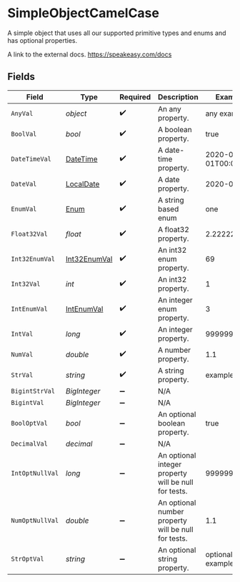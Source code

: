 # SimpleObjectCamelCase

A simple object that uses all our supported primitive types and enums and has optional properties.

A link to the external docs.
<https://speakeasy.com/docs>


## Fields

| Field                                                                                 | Type                                                                                  | Required                                                                              | Description                                                                           | Example                                                                               |
| ------------------------------------------------------------------------------------- | ------------------------------------------------------------------------------------- | ------------------------------------------------------------------------------------- | ------------------------------------------------------------------------------------- | ------------------------------------------------------------------------------------- |
| `AnyVal`                                                                              | *object*                                                                              | :heavy_check_mark:                                                                    | An any property.                                                                      | any example                                                                           |
| `BoolVal`                                                                             | *bool*                                                                                | :heavy_check_mark:                                                                    | A boolean property.                                                                   | true                                                                                  |
| `DateTimeVal`                                                                         | [DateTime](https://learn.microsoft.com/en-us/dotnet/api/system.datetime?view=net-5.0) | :heavy_check_mark:                                                                    | A date-time property.                                                                 | 2020-01-01T00:00:00Z                                                                  |
| `DateVal`                                                                             | [LocalDate](https://nodatime.org/3.1.x/api/NodaTime.LocalDate.html)                   | :heavy_check_mark:                                                                    | A date property.                                                                      | 2020-01-01                                                                            |
| `EnumVal`                                                                             | [Enum](../../Models/Shared/Enum.md)                                                   | :heavy_check_mark:                                                                    | A string based enum                                                                   | one                                                                                   |
| `Float32Val`                                                                          | *float*                                                                               | :heavy_check_mark:                                                                    | A float32 property.                                                                   | 2.2222222                                                                             |
| `Int32EnumVal`                                                                        | [Int32EnumVal](../../Models/Shared/Int32EnumVal.md)                                   | :heavy_check_mark:                                                                    | An int32 enum property.                                                               | 69                                                                                    |
| `Int32Val`                                                                            | *int*                                                                                 | :heavy_check_mark:                                                                    | An int32 property.                                                                    | 1                                                                                     |
| `IntEnumVal`                                                                          | [IntEnumVal](../../Models/Shared/IntEnumVal.md)                                       | :heavy_check_mark:                                                                    | An integer enum property.                                                             | 3                                                                                     |
| `IntVal`                                                                              | *long*                                                                                | :heavy_check_mark:                                                                    | An integer property.                                                                  | 999999                                                                                |
| `NumVal`                                                                              | *double*                                                                              | :heavy_check_mark:                                                                    | A number property.                                                                    | 1.1                                                                                   |
| `StrVal`                                                                              | *string*                                                                              | :heavy_check_mark:                                                                    | A string property.                                                                    | example                                                                               |
| `BigintStrVal`                                                                        | *BigInteger*                                                                          | :heavy_minus_sign:                                                                    | N/A                                                                                   |                                                                                       |
| `BigintVal`                                                                           | *BigInteger*                                                                          | :heavy_minus_sign:                                                                    | N/A                                                                                   |                                                                                       |
| `BoolOptVal`                                                                          | *bool*                                                                                | :heavy_minus_sign:                                                                    | An optional boolean property.                                                         | true                                                                                  |
| `DecimalVal`                                                                          | *decimal*                                                                             | :heavy_minus_sign:                                                                    | N/A                                                                                   |                                                                                       |
| `IntOptNullVal`                                                                       | *long*                                                                                | :heavy_minus_sign:                                                                    | An optional integer property will be null for tests.                                  | 999999                                                                                |
| `NumOptNullVal`                                                                       | *double*                                                                              | :heavy_minus_sign:                                                                    | An optional number property will be null for tests.                                   | 1.1                                                                                   |
| `StrOptVal`                                                                           | *string*                                                                              | :heavy_minus_sign:                                                                    | An optional string property.                                                          | optional example                                                                      |